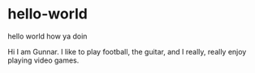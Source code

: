# hello-world
hello world how ya doin

Hi I am Gunnar. I like to play football, the guitar, and I really, really enjoy playing video games.
